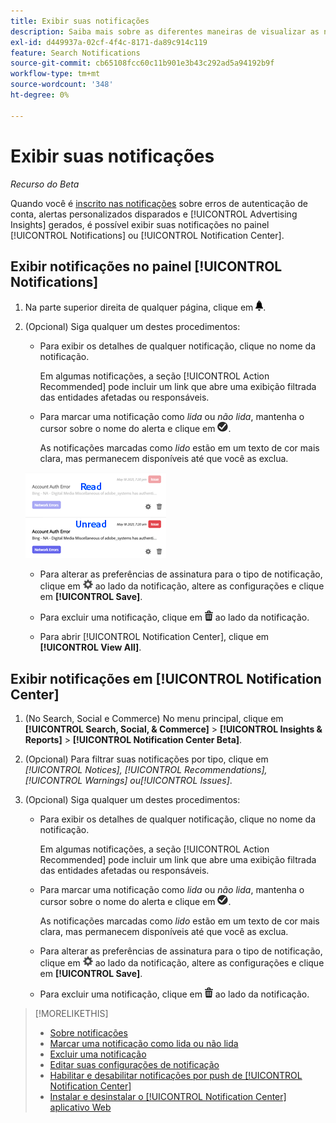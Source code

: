 ```yaml
---
title: Exibir suas notificações
description: Saiba mais sobre as diferentes maneiras de visualizar as notificações.
exl-id: d449937a-02cf-4f4c-8171-da89c914c119
feature: Search Notifications
source-git-commit: cb65108fcc60c11b901e3b43c292ad5a94192b9f
workflow-type: tm+mt
source-wordcount: '348'
ht-degree: 0%

---
```


# Exibir suas notificações

*Recurso do Beta*

Quando você é [inscrito nas notificações](notification-edit.md) sobre erros de autenticação de conta, alertas personalizados disparados e [!UICONTROL Advertising Insights] gerados, é possível exibir suas notificações no painel [!UICONTROL Notifications] ou [!UICONTROL Notification Center].

## Exibir notificações no painel [!UICONTROL Notifications]

1. Na parte superior direita de qualquer página, clique em ![Notificações](/help/search-social-commerce/assets/notifications-panel.png "Notificações").

1. (Opcional) Siga qualquer um destes procedimentos:

   * Para exibir os detalhes de qualquer notificação, clique no nome da notificação.

     Em algumas notificações, a seção [!UICONTROL Action Recommended] pode incluir um link que abre uma exibição filtrada das entidades afetadas ou responsáveis.

   * Para marcar uma notificação como *lida* ou *não lida*, mantenha o cursor sobre o nome do alerta e clique em ![Marcar como Lida ou Não Lida](/help/search-social-commerce/assets/notifications-read-unread.png "Marcar como Lida ou Não Lida").

     As notificações marcadas como *lido* estão em um texto de cor mais clara, mas permanecem disponíveis até que você as exclua.

   ![Notificações Lidas e Não Lidas](/help/search-social-commerce/assets/notifications-read-vs-unread.png "Notificações Lidas e Não Lidas")

   * Para alterar as preferências de assinatura para o tipo de notificação, clique em ![Configurações](/help/search-social-commerce/assets/settings-nc.png "Configurações") ao lado da notificação, altere as configurações e clique em **[!UICONTROL Save]**.

   * Para excluir uma notificação, clique em ![Excluir](/help/search-social-commerce/assets/delete.png "Excluir") ao lado da notificação.

   * Para abrir [!UICONTROL Notification Center], clique em **[!UICONTROL View All]**.

## Exibir notificações em [!UICONTROL Notification Center]

1. (No Search, Social e Commerce) No menu principal, clique em **[!UICONTROL Search, Social, & Commerce]** > **[!UICONTROL Insights & Reports]** > **[!UICONTROL Notification Center Beta]**.

1. (Opcional) Para filtrar suas notificações por tipo, clique em *[!UICONTROL Notices], [!UICONTROL Recommendations], [!UICONTROL Warnings] ou[!UICONTROL Issues]*.

1. (Opcional) Siga qualquer um destes procedimentos:

   * Para exibir os detalhes de qualquer notificação, clique no nome da notificação.

     Em algumas notificações, a seção [!UICONTROL Action Recommended] pode incluir um link que abre uma exibição filtrada das entidades afetadas ou responsáveis.

   * Para marcar uma notificação como *lida* ou *não lida*, mantenha o cursor sobre o nome do alerta e clique em ![Marcar como Lida ou Não Lida](/help/search-social-commerce/assets/notifications-read-unread.png "Marcar como Lida ou Não Lida").

     As notificações marcadas como *lido* estão em um texto de cor mais clara, mas permanecem disponíveis até que você as exclua.

   * Para alterar as preferências de assinatura para o tipo de notificação, clique em ![Configurações](/help/search-social-commerce/assets/settings-nc.png "Configurações") ao lado da notificação, altere as configurações e clique em **[!UICONTROL Save]**.

   * Para excluir uma notificação, clique em ![Excluir](/help/search-social-commerce/assets/delete.png "Excluir") ao lado da notificação.

>[!MORELIKETHIS]
>
>* [Sobre notificações](/help/search-social-commerce/notifications/notification-about.md)
>* [Marcar uma notificação como lida ou não lida](notification-mark-read-unread.md)
>* [Excluir uma notificação](notification-delete.md)
>* [Editar suas configurações de notificação](notification-edit.md)
>* [Habilitar e desabilitar notificações por push de [!UICONTROL Notification Center]](notifications-push-enable-disable.md)
>* [Instalar e desinstalar o [!UICONTROL Notification Center] aplicativo Web](notification-app-install-uninstall.md)
